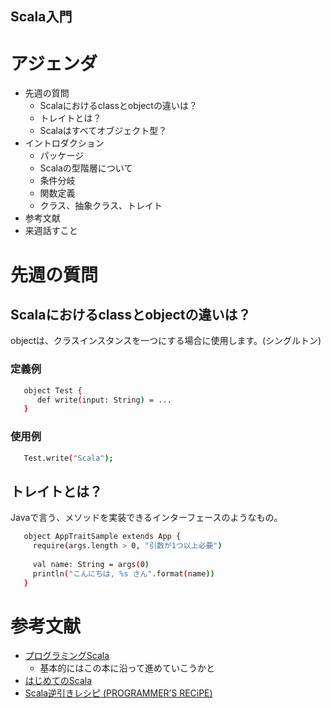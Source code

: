 Scala入門
---

# アジェンダ
* 先週の質問
  - Scalaにおけるclassとobjectの違いは？
  - トレイトとは？
  - Scalaはすべてオブジェクト型？
* イントロダクション
  - パッケージ
  - Scalaの型階層について
  - 条件分岐   
  - 関数定義  
  - クラス、抽象クラス、トレイト
* 参考文献
* 来週話すこと

# 先週の質問
## Scalaにおけるclassとobjectの違いは？ 
objectは、クラスインスタンスを一つにする場合に使用します。(シングルトン)
### 定義例
```sh
   object Test {
      def write(input: String) = ...
   }
```
### 使用例
```sh
   Test.write("Scala");
```
## トレイトとは？
Javaで言う、メソッドを実装できるインターフェースのようなもの。
```sh
   object AppTraitSample extends App {
     require(args.length > 0, "引数が1つ以上必要")
   
     val name: String = args(0)
     println("こんにちは, %s さん".format(name))
   }
```

# 参考文献
- [プログラミングScala](http://www.amazon.co.jp/プログラミングScala-Dean-Wampler/dp/4873114810)
    * 基本的にはこの本に沿って進めていこうかと
- [はじめてのScala](http://www.amazon.co.jp/はじめてのScala―「関数型-オブジェクト指向」の次世代言語-I・O-BOOKS-清水/dp/4777515109/ref=sr_1_1?s=books&ie=UTF8&qid=1412742966&sr=1-1&keywords=はじめてのscala)
- [Scala逆引きレシピ (PROGRAMMER’S RECiPE)](http://www.amazon.co.jp/Scala%E9%80%86%E5%BC%95%E3%81%8D%E3%83%AC%E3%82%B7%E3%83%94-PROGRAMMER%E2%80%99S-RECiPE-%E7%AB%B9%E6%B7%BB-%E7%9B%B4%E6%A8%B9/dp/4798125415/ref=sr_1_3?ie=UTF8&qid=1413305756&sr=8-3&keywords=scala)

